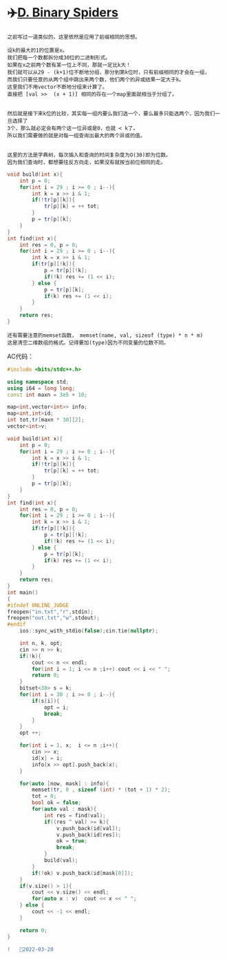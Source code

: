 # ✈️[D. Binary Spiders](https://codeforces.com/problemset/problem/1625/D)

    之前写过一道类似的，这里依然是应用了前缀相同的思想。
     
    设k的最大的1的位置是x。
    我们把每一个数都拆分成30位的二进制形式。
    如果在x之前两个数有某一位上不同，那就一定比k大！
    我们就可以从29 - (k+1)位不断地分组，那分到第k位时，只有前缀相同的才会在一组，
    而我们只要任意的从两个组中跳出来两个数，他们两个的异或结果一定大于k。
    这里我们不用vector不断地分组来计算了。
    直接把 [val >>  (x + 1)] 相同的存在一个map里面就相当于分组了。
    
    
    然后就是接下来k位的比较，其实每一组内要么我们选一个，要么最多只能选两个，因为我们一旦选择了
    3个，那么就必定会有两个这一位异或是0，也就 < k了。
    所以我们需要做的就是对每一组查询出最大的两个异或的值。
    
    
    这里的方法是字典树，每次插入和查询的时间复杂度为O(30)即为位数。
    因为我们查询时，都想要往反方向走，如果没有就按当前位相同的走。
```C++
void build(int x){
    int p = 0;
    for(int i = 29 ; i >= 0 ; i--){
        int k = x >> i & 1;
        if(!tr[p][k]){
            tr[p][k] = ++ tot;
        }
        p = tr[p][k];
    }
}
int find(int x){
    int res = 0, p = 0;
    for(int i = 29 ; i >= 0 ; i--){
        int k = x >> i & 1;
        if(tr[p][!k]){
            p = tr[p][!k];
            if(!k) res += (1 << i);
        } else {
            p = tr[p][k];
            if(k) res += (1 << i);
        }
    }
    return res;
}
```
    还有需要注意的memset函数， memset(name, val, sizeof (type) * n * m)
    这是清空二维数组的格式。记得要加(type)因为不同变量的位数不同。
    
AC代码：
```C++
#include <bits/stdc++.h>

using namespace std;
using i64 = long long;
const int maxn = 3e5 + 10;

map<int,vector<int>> info;
map<int,int>id;
int tot,tr[maxn * 30][2];
vector<int>v;

void build(int x){
    int p = 0;
    for(int i = 29 ; i >= 0 ; i--){
        int k = x >> i & 1;
        if(!tr[p][k]){
            tr[p][k] = ++ tot;
        }
        p = tr[p][k];
    }
}
int find(int x){
    int res = 0, p = 0;
    for(int i = 29 ; i >= 0 ; i--){
        int k = x >> i & 1;
        if(tr[p][!k]){
            p = tr[p][!k];
            if(!k) res += (1 << i);
        } else {
            p = tr[p][k];
            if(k) res += (1 << i);
        }
    }
    return res;
}
int main()
{
#ifndef ONLINE_JUDGE
freopen("in.txt","r",stdin);
freopen("out.txt","w",stdout);
#endif
    ios::sync_with_stdio(false);cin.tie(nullptr);

    int n, k, opt;
    cin >> n >> k;
    if(!k){
        cout << n << endl;
        for(int i = 1; i <= n ;i++) cout << i << " ";
        return 0;
    }
    bitset<30> s = k;
    for(int i = 30 ; i >= 0 ; i--){
        if(s[i]){
            opt = i;
            break;
        }
    }
    opt ++;

    for(int i = 1, x;  i <= n ;i++){
        cin >> x;
        id[x] = i;
        info[x >> opt].push_back(x);
    }

    for(auto [now, mask] : info){
        memset(tr, 0 , sizeof (int) * (tot + 1) * 2);
        tot = 0;
        bool ok = false;
        for(auto val : mask){
            int res = find(val);
            if((res ^ val) >= k){
                v.push_back(id[val]);
                v.push_back(id[res]);
                ok = true;
                break;
            }
            build(val);
        }
        if(!ok) v.push_back(id[mask[0]]);
    }
    if(v.size() > 1){
        cout << v.size() << endl;
        for(auto x : v)  cout << x << " ";
    } else {
        cout << -1 << endl;
    }

    return 0;
}
```

```diff
!   🍻2022-03-20
```
